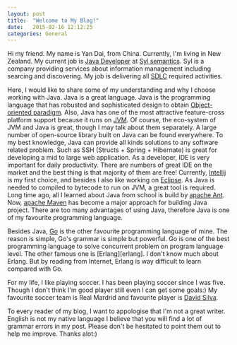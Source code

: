 ```yaml
---
layout: post
title:  "Welcome to My Blog!"
date:   2015-02-16 12:12:25
categories: General
---
```


Hi my friend. My name is Yan Dai, from China. Currently, I'm living in New Zealand. My current job is [Java Developer][jd] at [Syl semantics][syl]. Syl is a company providing services about information management including searcing and discovering. My job is delivering all [SDLC][sdlc] required activities. 

Here, I would like to share some of my understanding and why I choose working with Java. Java is a great language. Java is the programming language that has robusted and sophisticated design to obtain [Object-oriented paradigm][oo]. Also, Java has one of the most attractive feature-cross platform support because it runs on [JVM][jvm]. Of course, the eco-system of JVM and Java is great, though I may talk about them separately. A large number of open-source library built on Java can be found everywhere. To my best knowledge, Java can provide all kinds solutions to any software related problem. Such as SSH (Structs + Spring + Hibernate) is great for developing a mid to large web application. As a developer, IDE is very important for daily productivity. There are numbers of great IDE on the market and the best thing is that majority of them are free! Currently, [Intellij][intellij] is my first choice, and besides I also like working on [Eclipse][eclipse]. As Java is needed to compiled to bytecode to run on JVM, a great tool is required. Long time ago, all I learned about Java from school is build by [apache Ant][ant]. Now, [apache Maven][maven] has become a major approach for building Java project. There are too many advantages of using Java, therefore Java is one of my favourite programming language. 

Besides Java, [Go][golang] is the other favourite programming language of mine. The reason is simple, Go's grammar is simple but powerful. Go is one of the best programming language to solve concurrent problem on program language level. The other famous one is [Erlang][erlang]. I don't know much about Erlang. But by reading from Internet, Erlang is way difficult to learn compared with Go.

For my life, I like playing soccer. I has been playing soccer since I was five. Though I don't think I'm good player still even I can get some goals:) My favourite soccer team is Real Mardrid and favourite player is [David Silva][davidsilva].

To every reader of my blog, I want to appologise that I'm not a great writer. English is not my native language I believe that you will find a lot of grammar errors in my post. Please don't be hesitated to point them out to help me improve. Thanks alot:)



[syl]: 		   http://www.sylresearch.co.nz/
[jd]:		   https://www.youtube.com/watch?v=IMs_HbKZJqg
[sdlc]:        http://en.wikipedia.org/wiki/Systems_development_life_cycle
[oo]:          http://en.wikipedia.org/wiki/Object-oriented_programming
[jvm]:		   http://en.wikipedia.org/wiki/Java_virtual_machine
[intellij]:    https://www.jetbrains.com/idea/
[eclipse]:     https://eclipse.org/
[golang]:      https://golang.org/
[davidsilva]:  https://www.youtube.com/watch?v=w0Kr_Yq0w50
[maven]:       http://maven.apache.org/
[ant]:         http://ant.apache.org/
